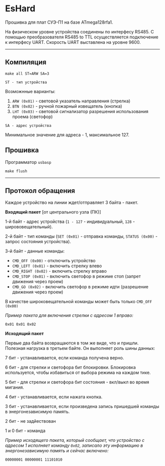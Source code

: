# EsHard
Прошивка для плат СУЭ-П1 на базе ATmega128rfa1.

На физическом уровне устройства соединены по интерфесу RS485. С помощью преобразователя RS485 to TTL осуществляется подключение к интерфесу UART. Скорость UART выставлена на уровне 9600.
<hr>

## Компиляция
``` 
make all ST=ARW SA=3
```
`ST - тип устройства`

Возможнные варианты:
  1. `ARW (0x01)` - световой указатель направления (стрелка)
  2. `BTN (0x02)` - ручной пожарный извещатель (кнопка)
  3. `LHT (0x03)` - световой сигнализатор разрешения использования проема (светофор)

`SA - адрес устройства`
 
Минимальное значение для адреса - 1, максимальное 127.

## Прошивка
Программатор `usbasp`
```
make flush
```
<hr>

## Протокол обращения

Каждое устройство на линии ждет/отправляет 3 байта - пакет.

**Входящий пакет** [от центрального узла (ПК)]

1-й байт - адрес устройства (`1 - 127` - индивидуальный, `128` - ширововещательный).

2-й байт - тип команды (`SET (0x01)` - отправка команды, `STATUS (0x00)` - запрос состояния устройства).

3-й байт - данные команды:
- `CMD_OFF (0x00)` - отключить устройство
- `CMD_LEFT (0x01)` - включить стрелку влево
- `CMD_RIGHT (0x02)` - включить стрелку вправо
- `CMD_STOP (0x01)` - включить светофор в режиме стоп (запрет движения через проем)
- `CMD_GO (0x02)` - включить светофор в режиме идти (разрешение движения через проем)

В качестве широковещательной команды может быть только `CMD_OFF (0x00)`

*Пример пакета для включения стрелки с адресом 1 вправо:*
```
0x01 0x01 0x02
```

**Исходящий пакет**

Первые два байта возвращаются в том же виде, что и пришли. Полезная нагрузка в третьем байте. Он выполняет роль шины данных:

7 бит - устанавливается, если команда получена верно.

6 бит - для стрелки и светофора бит блокировки. Блокировка используется, чтобы избавиться от выбора режима на каждом тике.
 
5 бит - для стрелки и светофора бит состояния - вкл/выкл во время мигания.

4 бит - устанавливается, если нажата кнопка.

3 бит - устанавливается, если произведена запись пришедшей команды в энергонезависимую память.

2 бит - не задйествован

1 и 0 бит - команда


*Пример исходящего пакета, который сообщает, что устройство с адресом 1 исполняет команду `0x02`, записало эту информацию в энергонезависимую память и сейчас включено:*
```
00000001 00000001 11101010
```

